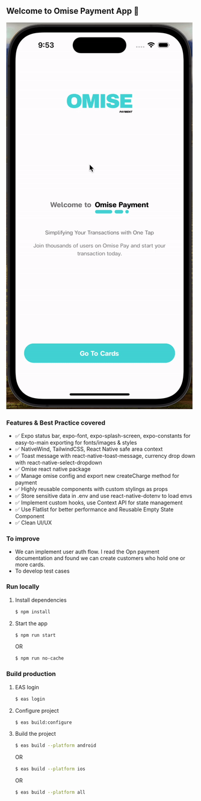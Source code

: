 ## Welcome to Omise Payment App 👋

![Screen Record](https://github.com/AikeNyanLynnOo/payment-app-react-native/blob/main/assets/payment_record.gif?raw=true)

### Features & Best Practice covered

- ✅ Expo status bar, expo-font, expo-splash-screen, expo-constants for easy-to-main exporting for fonts/images & styles
- ✅ NativeWind, TailwindCSS, React Native safe area context
- ✅ Toast message with react-native-toast-message, currency drop down with react-native-select-dropdown
- ✅ Omise react native package
- ✅ Manage omise config and export new createCharge method for payment
- ✅ Highly reusable components with custom stylings as props
- ✅ Store sensitive data in .env and use react-native-dotenv to load envs
- ✅ Implement custom hooks, use Context API for state management
- ✅ Use Flatlist for better performance and Reusable Empty State Component
- ✅ Clean UI/UX

### To improve

- We can implement user auth flow. I read the Opn payment documentation and found we can create customers who hold one or more cards.
- To develop test cases

### Run locally

1. Install dependencies

   ```bash
   $ npm install
   ```

2. Start the app

   ```bash
   $ npm run start
   ```

   OR

   ```bash
   $ npm run no-cache
   ```

### Build production

1. EAS login
   
   ```bash
   $ eas login
   ```

2. Configure project

   ```bash
   $ eas build:configure
   ```

3. Build the project

   ```bash
   $ eas build --platform android
   ```

   OR

   ```bash
   $ eas build --platform ios
   ```

   OR

   ```bash
   $ eas build --platform all
   ```